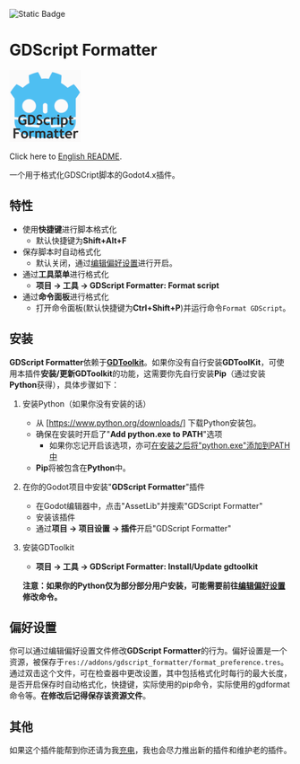 ![Static Badge](https://img.shields.io/badge/Godot-4.x-Blue)

# GDScript Formatter

![icon](icon.png)

Click here to [English README](README.md).

一个用于格式化GDSCript脚本的Godot4.x插件。

## 特性

- 使用**快捷键**进行脚本格式化
  - 默认快捷键为**Shift+Alt+F**
- 保存脚本时自动格式化
  - 默认关闭，通过[编辑偏好设置](#偏好设置)进行开启。
- 通过**工具菜单**进行格式化
  - **项目 -> 工具 -> GDScript Formatter: Format script**
- 通过**命令面板**进行格式化
  - 打开命令面板(默认快捷键为**Ctrl+Shift+P**)并运行命令`Format GDScript`。

## 安装

**GDScript Formatter**依赖于[**GDToolkit**](https://github.com/Scony/godot-gdscript-toolkit)。如果你没有自行安装**GDToolKit**，可使用本插件**安装/更新GDToolkit**的功能，这需要你先自行安装**Pip**（通过安装**Python**获得），具体步骤如下：

1. 安装Python（如果你没有安装的话）
   - 从 [https://www.python.org/downloads/] 下载Python安装包。
   - 确保在安装时开启了"**Add python.exe to PATH**"选项
     - 如果你忘记开启该选项，亦可[在安装之后将"python.exe"添加到PATH中](https://realpython.com/add-python-to-path/)
   - **Pip**将被包含在**Python**中。

2. 在你的Godot项目中安装"**GDScript Formatter**"插件
   - 在Godot编辑器中，点击"AssetLib"并搜索"GDScript Formatter"
   - 安装该插件
   - 通过**项目 -> 项目设置 -> 插件**开启"GDScript Formatter"

3. 安装GDToolkit
   - **项目 -> 工具 -> GDScript Formatter: Install/Update gdtoolkit**

    **注意：如果你的Python仅为部分部分用户安装，可能需要前往[编辑偏好设置](#偏好设置)修改命令。**

## 偏好设置

你可以通过编辑偏好设置文件修改**GDScript Formatter**的行为。偏好设置是一个资源，被保存于`res://addons/gdscript_formatter/format_preference.tres`。通过双击这个文件，可在检查器中更改设置，其中包括格式化时每行的最大长度，是否开启保存时自动格式化，快捷键，实际使用的pip命令，实际使用的gdformat命令等。**在修改后记得保存该资源文件**。

## 其他

如果这个插件能帮到你还请为我[充电](https://afdian.com/a/Daylily-Zeleen)，我也会尽力推出新的插件和维护老的插件。
